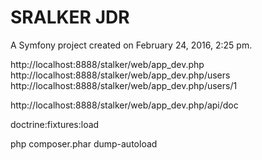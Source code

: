 SRALKER JDR
===========

A Symfony project created on February 24, 2016, 2:25 pm.



http://localhost:8888/stalker/web/app_dev.php
http://localhost:8888/stalker/web/app_dev.php/users
http://localhost:8888/stalker/web/app_dev.php/users/1


http://localhost:8888/stalker/web/app_dev.php/api/doc


doctrine:fixtures:load




php composer.phar dump-autoload
